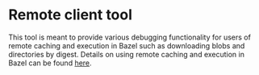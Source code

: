 # Remote client tool
This tool is meant to provide various debugging functionality for users of remote caching and
execution in Bazel such as downloading blobs and directories by digest. Details on using remote
caching and execution in Bazel can be found [here](https://github.com/bazelbuild/bazel/blob/master/src/main/java/com/google/devtools/build/lib/remote/README.md). 